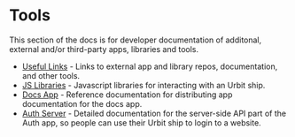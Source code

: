 # Tools

This section of the docs is for developer documentation of additonal, external and/or third-party apps, libraries and tools.

- [Useful Links](links) - Links to external app and library repos, documentation, and other tools.
- [JS Libraries](js-libs) - Javascript libraries for interacting with an Urbit ship.
- [Docs App](docs-app) - Reference documentation for distributing app documentation for the docs app.
- [Auth Server](auth-server) - Detailed documentation for the server-side API part of the Auth app, so people can use their Urbit ship to login to a website.
